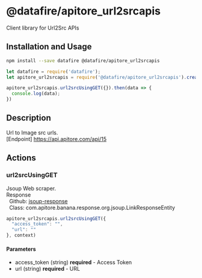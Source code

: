 # @datafire/apitore_url2srcapis

Client library for Url2Src APIs

## Installation and Usage
```bash
npm install --save datafire @datafire/apitore_url2srcapis
```

```js
let datafire = require('datafire');
let apitore_url2srcapis = require('@datafire/apitore_url2srcapis').create();

apitore_url2srcapis.url2srcUsingGET({}).then(data => {
  console.log(data);
})
```

## Description
Url to Image src urls.<BR />[Endpoint] https://api.apitore.com/api/15

## Actions
### url2srcUsingGET
Jsoup Web scraper.<BR />Response<BR />&nbsp; Github: <a href="https://github.com/keigohtr/apitore-response-parent/tree/master/jsoup-response">jsoup-response</a><BR />&nbsp; Class: com.apitore.banana.response.org.jsoup.LinkResponseEntity<BR />


```js
apitore_url2srcapis.url2srcUsingGET({
  "access_token": "",
  "url": ""
}, context)
```

#### Parameters
* access_token (string) **required** - Access Token
* url (string) **required** - URL

